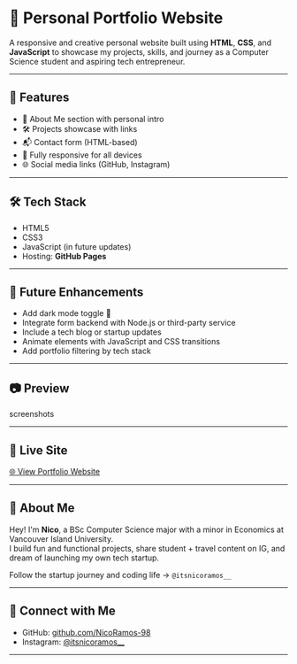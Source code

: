 # 💼 Personal Portfolio Website

A responsive and creative personal website built using **HTML**, **CSS**, and **JavaScript** to showcase my projects, skills, and journey as a Computer Science student and aspiring tech entrepreneur.

---

## 📌 Features

- 📖 About Me section with personal intro
- 🛠️ Projects showcase with links
- 📬 Contact form (HTML-based)
- 📱 Fully responsive for all devices
- 🌐 Social media links (GitHub, Instagram)

---

## 🛠️ Tech Stack

- HTML5  
- CSS3  
- JavaScript (in future updates)  
- Hosting: **GitHub Pages**

---

## 🚀 Future Enhancements

- Add dark mode toggle 🌙  
- Integrate form backend with Node.js or third-party service  
- Include a tech blog or startup updates  
- Animate elements with JavaScript and CSS transitions  
- Add portfolio filtering by tech stack

---

## 📷 Preview

screenshots

---

## 🔗 Live Site

[🌐 View Portfolio Website](https://nicoramos-98.github.io/portfolio-webpage/)

---

## 🙋 About Me

Hey! I'm **Nico**, a BSc Computer Science major with a minor in Economics at Vancouver Island University.  
I build fun and functional projects, share student + travel content on IG, and dream of launching my own tech startup.  
  
Follow the startup journey and coding life → `@itsnicoramos__`

---

## 🤝 Connect with Me

- GitHub: [github.com/NicoRamos-98](https://github.com/NicoRamos-98/portfolio-webpage.git)  
- Instagram: [@itsnicoramos__](https://instagram.com/itsnicoramos__)  


---

